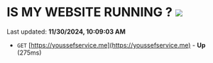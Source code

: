 # IS MY WEBSITE RUNNING ? [![](https://img.shields.io/static/v1?label=Sponsor&message=%E2%9D%A4&logo=GitHub&color=%23fe8e86)](https://github.com/sponsors/Youssef-Lehmam)

Last updated: **11/30/2024, 10:09:03 AM**

- `GET` [https://youssefservice.me](https://youssefservice.me) - **Up** (275ms)
